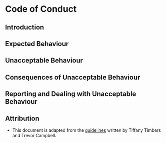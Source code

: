 # Code of Conduct

## Introduction

## Expected Behaviour

## Unacceptable Behaviour

## Consequences of Unacceptable Behaviour

## Reporting and Dealing with Unacceptable Behaviour

## Attribution
- This document is adapted from the [guidelines](https://github.com/UBC-DSCI/dsci-100/blob/master/CODE_OF_CONDUCT.md) written by Tiffany Timbers and Trevor Campbell.